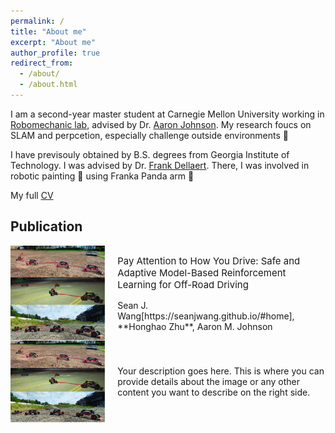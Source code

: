 ```yaml
---
permalink: /
title: "About me"
excerpt: "About me"
author_profile: true
redirect_from: 
  - /about/
  - /about.html
---
```


I am a second-year master student at Carnegie Mellon University working in [Robomechanic lab](https://www.cmu.edu/me/robomechanicslab/), advised by Dr. [Aaron Johnson](https://www.andrew.cmu.edu/user/amj1/). My research foucs on SLAM and perpcetion, especially challenge outside environments 🤖 

I have previsouly obtained by B.S. degrees from Georgia Institute of Technology. I was advised by Dr. [Frank Dellaert](https://dellaert.github.io/). There, I was involved in robotic painting 🎨 using Franka Panda arm 🦾 

My full [CV](https://adrienzhh.github.io/honghao/files/CV-1.pdf)
 
## Publication

<div style="display: flex; flex-direction: row;">
    <img src="images/real_experiment_pic.jpg" alt="Image" style="width: 30%;" />
    <div style="flex: 1; padding-left: 20px;">
        <p style="font-size: 15px;">
            Pay Attention to How You Drive: Safe and Adaptive Model-Based Reinforcement Learning for Off-Road Driving
            <br>
            <p style="font-size: 14px;">Sean J. Wang[https://seanjwang.github.io/#home], **Honghao Zhu**, Aaron M. Johnson</p>
        </p>
    </div>
</div>


<div style="display: flex; align-items: center;">
    <img src="images/real_experiment_pic.jpg" alt="Image" style="max-width: 30%; flex: 1;" />
    <div style="flex: 5; padding-left: 20px;">
        <p>Your description goes here. This is where you can provide details about the image or any other content you want to describe on the right side.</p>
    </div>
</div>





